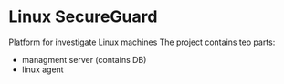 # Linux SecureGuard
Platform for investigate Linux machines
The project contains teo parts:
- managment server (contains DB)
- linux agent
